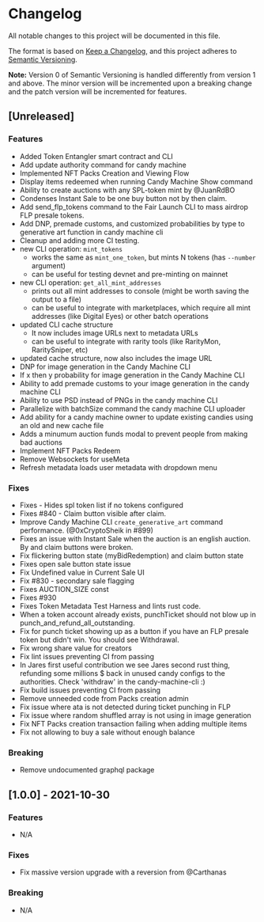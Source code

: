 # Changelog

All notable changes to this project will be documented in this file.

The format is based on [Keep a Changelog](https://keepachangelog.com/en/1.0.0/),
and this project adheres to [Semantic Versioning](https://semver.org/spec/v2.0.0.html).

**Note:** Version 0 of Semantic Versioning is handled differently from version 1 and above.
The minor version will be incremented upon a breaking change and the patch version will be
incremented for features.

## [Unreleased]

### Features

- Added Token Entangler smart contract and CLI
- Add update authority command for candy machine
- Implemented NFT Packs Creation and Viewing Flow
- Display items redeemed when running Candy Machine Show command
- Ability to create auctions with any SPL-token mint by @JuanRdBO
- Condenses Instant Sale to be one buy button not by then claim.
- Add send_flp_tokens command to the Fair Launch CLI to mass airdrop FLP presale tokens.
- Add DNP, premade customs, and customized probabilities by type to generative art function in candy machine cli
- Cleanup and adding more CI testing.
- new CLI operation: `mint_tokens`
  - works the same as `mint_one_token`, but mints N tokens (has `--number` argument)
  - can be useful for testing devnet and pre-minting on mainnet
- new CLI operation: `get_all_mint_addresses`
  - prints out all mint addresses to console (might be worth saving the output to a file)
  - can be useful to integrate with marketplaces, which require all mint addresses (like Digital Eyes) or other batch operations
- updated CLI cache structure
  - It now includes image URLs next to metadata URLs
  - can be useful to integrate with rarity tools (like RarityMon, RaritySniper, etc)
- updated cache structure, now also includes the image URL
- DNP for image generation in the Candy Machine CLI
- If x then y probability for image generation in the Candy Machine CLI
- Ability to add premade customs to your image generation in the candy machine CLI
- Ability to use PSD instead of PNGs in the candy machine CLI
- Parallelize with batchSize command the candy machine CLI uploader
- Add ability for a candy machine owner to update existing candies using an old and new cache file
- Adds a minumum auction funds modal to prevent people from making bad auctions
- Implement NFT Packs Redeem
- Remove Websockets for useMeta
- Refresh metadata loads user metadata with dropdown menu

### Fixes

- Fixes - Hides spl token list if no tokens configured
- Fixes #840 - Claim button visible after claim.
- Improve Candy Machine CLI `create_generative_art` command performance. (@0xCryptoSheik in #899)
- Fixes an issue with Instant Sale when the auction is an english auction. By and claim buttons were broken.
- Fix flickering button state (myBidRedemption) and claim button state
- Fixes open sale button state issue
- Fix Undefined value in Current Sale UI
- Fix #830 - secondary sale flagging
- Fixes AUCTION_SIZE const
- Fixes #930
- Fixes Token Metadata Test Harness and lints rust code.
- When a token account already exists, punchTicket should not blow up in punch_and_refund_all_outstanding.
- Fix for punch ticket showing up as a button if you have an FLP presale token but didn't win. You should see Withdrawal.
- Fix wrong share value for creators
- Fix lint issues preventing CI from passing
- In Jares first useful contribution we see Jares second rust thing, refunding some millions $ back in unused candy configs to the authorities. Check 'withdraw' in the candy-machine-cli :)
- Fix build issues preventing CI from passing
- Remove unneeded code from Packs creation admin
- Fix issue where ata is not detected during ticket punching in FLP
- Fix issue where random shuffled array is not using in image generation
- Fix NFT Packs creation transaction failing when adding multiple items
- Fix not allowing to buy a sale without enough balance

### Breaking

- Remove undocumented graphql package

## [1.0.0] - 2021-10-30

### Features

- N/A

### Fixes

- Fix massive version upgrade with a reversion from @Carthanas

### Breaking

- N/A
